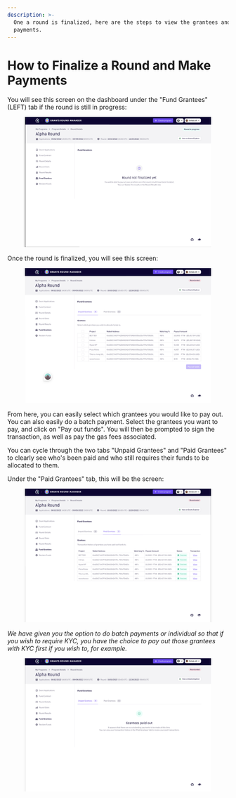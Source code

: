```yaml
---
description: >-
  One a round is finalized, here are the steps to view the grantees and make
  payments.
---
```


# How to Finalize a Round and Make Payments

You will see this screen on the dashboard under the "Fund Grantees" (LEFT) tab if the round is still in progress:

<figure><img src="../../.gitbook/assets/Screenshot 2023-02-26 at 14.47.35.png" alt=""><figcaption></figcaption></figure>

Once the round is finalized, you will see this screen:

<figure><img src="../../.gitbook/assets/Screenshot 2023-02-26 at 14.47.46.png" alt=""><figcaption></figcaption></figure>

From here, you can easily select which grantees you would like to pay out. You can also easily do a batch payment. Select the grantees you want to pay, and click on "Pay out funds". You will then be prompted to sign the transaction, as well as pay the gas fees associated.&#x20;

You can cycle through the two tabs "Unpaid Grantees" and "Paid Grantees" to clearly see who's been paid and who still requires their funds to be allocated to them.

Under the "Paid Grantees" tab, this will be the screen:

<figure><img src="../../.gitbook/assets/Screenshot 2023-02-26 at 14.47.56 (1).png" alt=""><figcaption></figcaption></figure>

_We have given you the option to do batch payments or individual so that if you wish to require KYC, you have the choice to pay out those grantees with KYC first if you wish to, for example._&#x20;

<figure><img src="../../.gitbook/assets/Screenshot 2023-02-26 at 14.48.06.png" alt=""><figcaption></figcaption></figure>
